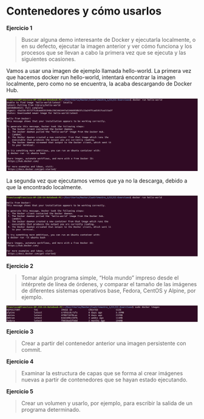# Contenedores y cómo usarlos


**Ejercicio 1**

>Buscar alguna demo interesante de Docker y ejecutarla localmente, o en su defecto, ejecutar la imagen anterior y ver cómo funciona y los procesos que se llevan a cabo la primera vez que se ejecuta y las siguientes ocasiones.

Vamos a usar una imagen de ejemplo llamada hello-world. La primera vez que hacemos docker run hello-world, intentará encontrar la imagen localmente, pero como no se encuentra, la acaba descargando de Docker Hub.

![](img/contenedores/hello_world_1.png)

La segunda vez que ejecutamos vemos que ya no la descarga, debido a que la encontrado localmente.

![](img/contenedores/hello_world_2.png)

**Ejercicio 2**

>Tomar algún programa simple, “Hola mundo” impreso desde el intérprete de línea de órdenes, y comparar el tamaño de las imágenes de diferentes sistemas operativos base, Fedora, CentOS y Alpine, por ejemplo.

![](img/contenedores/image_comparison.png)

**Ejercicio 3**

>Crear a partir del contenedor anterior una imagen persistente con commit.


**Ejercicio 4**

>Examinar la estructura de capas que se forma al crear imágenes nuevas a partir de contenedores que se hayan estado ejecutando.


**Ejercicio 5**

>Crear un volumen y usarlo, por ejemplo, para escribir la salida de un programa determinado.
